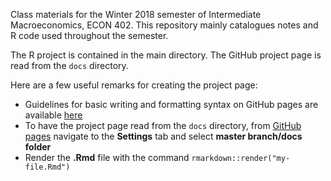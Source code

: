 Class materials for the Winter 2018 semester of Intermediate Macroeconomics, ECON 402.
This repository mainly catalogues notes and R code used throughout the semester.

The R project is contained in the main directory.
The GitHub project page is read from the `docs` directory.

Here are a few useful remarks for creating the project page:

- Guidelines for basic writing and formatting syntax on GitHub pages are available [here](https://help.github.com/articles/basic-writing-and-formatting-syntax/)
- To have the project page read from the `docs` directory, from [GitHub pages](https://github.com/richryan) navigate to the **Settings** tab and select **master branch/docs folder**
- Render the **.Rmd** file with the command `rmarkdown::render("my-file.Rmd")`
